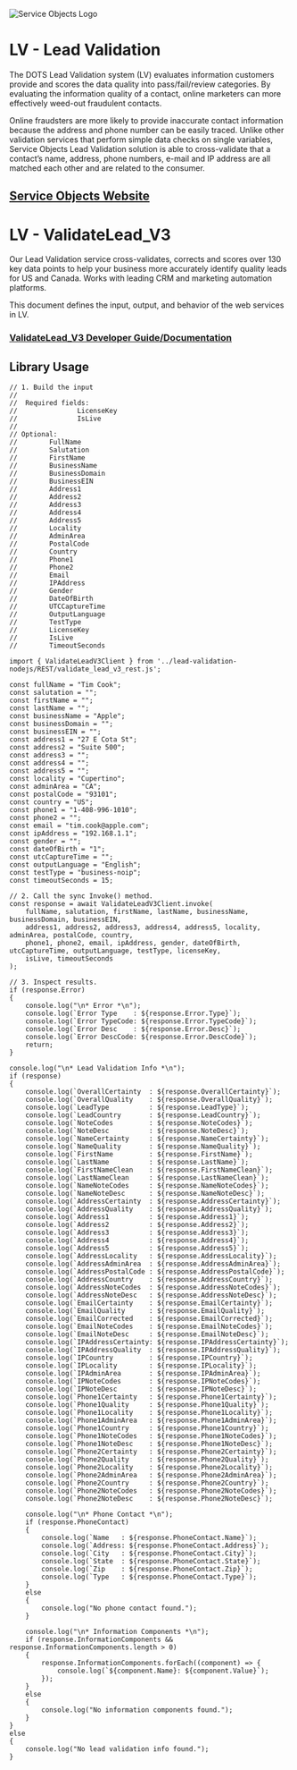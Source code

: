 ﻿![Service Objects Logo](https://www.serviceobjects.com/wp-content/uploads/2021/05/SO-Logo-with-TM.gif "Service Objects Logo")

# LV - Lead Validation

The DOTS Lead Validation system (LV) evaluates information customers provide and scores the data quality into pass/fail/review categories. By evaluating the information quality of a contact, online marketers can more effectively weed-out fraudulent contacts.

Online fraudsters are more likely to provide inaccurate contact information because the address and phone number can be easily traced. Unlike other validation services that perform simple data checks on single variables, Service Objects Lead Validation solution is able to cross-validate that a contact’s name, address, phone numbers, e-mail and IP address are all matched each other and are related to the consumer.

## [Service Objects Website](https://serviceobjects.com)

# LV - ValidateLead_V3

Our Lead Validation service cross-validates, corrects and scores over 130 key data points to help your business more accurately identify quality leads for US and Canada. Works with leading CRM and marketing automation platforms.

This document defines the input, output, and behavior of the web services in LV.

### [ValidateLead_V3 Developer Guide/Documentation](https://www.serviceobjects.com/docs/dots-lead-validation/lv-operations/lv-validatelead_v3-recommended-operation/)

## Library Usage

```
// 1. Build the input
//
//  Required fields:
//               LicenseKey
//               IsLive
// 
// Optional:
//        FullName
//        Salutation
//        FirstName
//        BusinessName
//        BusinessDomain
//        BusinessEIN
//        Address1
//        Address2
//        Address3
//        Address4
//        Address5
//        Locality
//        AdminArea
//        PostalCode
//        Country
//        Phone1
//        Phone2
//        Email
//        IPAddress
//        Gender
//        DateOfBirth
//        UTCCaptureTime
//        OutputLanguage
//        TestType
//        LicenseKey
//        IsLive
//        TimeoutSeconds

import { ValidateLeadV3Client } from '../lead-validation-nodejs/REST/validate_lead_v3_rest.js';

const fullName = "Tim Cook";
const salutation = "";
const firstName = "";
const lastName = "";
const businessName = "Apple";
const businessDomain = "";
const businessEIN = "";
const address1 = "27 E Cota St";
const address2 = "Suite 500";
const address3 = "";
const address4 = "";
const address5 = "";
const locality = "Cupertino";
const adminArea = "CA";
const postalCode = "93101";
const country = "US";
const phone1 = "1-408-996-1010";
const phone2 = "";
const email = "tim.cook@apple.com";
const ipAddress = "192.168.1.1";
const gender = "";
const dateOfBirth = "1";
const utcCaptureTime = "";
const outputLanguage = "English";
const testType = "business-noip";
const timeoutSeconds = 15;

// 2. Call the sync Invoke() method.
const response = await ValidateLeadV3Client.invoke(
    fullName, salutation, firstName, lastName, businessName, businessDomain, businessEIN,
    address1, address2, address3, address4, address5, locality, adminArea, postalCode, country,
    phone1, phone2, email, ipAddress, gender, dateOfBirth, utcCaptureTime, outputLanguage, testType, licenseKey,
    isLive, timeoutSeconds
);

// 3. Inspect results.
if (response.Error) 
{
    console.log("\n* Error *\n");
    console.log(`Error Type    : ${response.Error.Type}`);
    console.log(`Error TypeCode: ${response.Error.TypeCode}`);
    console.log(`Error Desc    : ${response.Error.Desc}`);
    console.log(`Error DescCode: ${response.Error.DescCode}`);
    return;
}

console.log("\n* Lead Validation Info *\n");
if (response) 
{
    console.log(`OverallCertainty  : ${response.OverallCertainty}`);
    console.log(`OverallQuality    : ${response.OverallQuality}`);
    console.log(`LeadType          : ${response.LeadType}`);
    console.log(`LeadCountry       : ${response.LeadCountry}`);
    console.log(`NoteCodes         : ${response.NoteCodes}`);
    console.log(`NoteDesc          : ${response.NoteDesc}`);
    console.log(`NameCertainty     : ${response.NameCertainty}`);
    console.log(`NameQuality       : ${response.NameQuality}`);
    console.log(`FirstName         : ${response.FirstName}`);
    console.log(`LastName          : ${response.LastName}`);
    console.log(`FirstNameClean    : ${response.FirstNameClean}`);
    console.log(`LastNameClean     : ${response.LastNameClean}`);
    console.log(`NameNoteCodes     : ${response.NameNoteCodes}`);
    console.log(`NameNoteDesc      : ${response.NameNoteDesc}`);
    console.log(`AddressCertainty  : ${response.AddressCertainty}`);
    console.log(`AddressQuality    : ${response.AddressQuality}`);
    console.log(`Address1          : ${response.Address1}`);
    console.log(`Address2          : ${response.Address2}`);
    console.log(`Address3          : ${response.Address3}`);
    console.log(`Address4          : ${response.Address4}`);
    console.log(`Address5          : ${response.Address5}`);
    console.log(`AddressLocality   : ${response.AddressLocality}`);
    console.log(`AddressAdminArea  : ${response.AddressAdminArea}`);
    console.log(`AddressPostalCode : ${response.AddressPostalCode}`);
    console.log(`AddressCountry    : ${response.AddressCountry}`);
    console.log(`AddressNoteCodes  : ${response.AddressNoteCodes}`);
    console.log(`AddressNoteDesc   : ${response.AddressNoteDesc}`);
    console.log(`EmailCertainty    : ${response.EmailCertainty}`);
    console.log(`EmailQuality      : ${response.EmailQuality}`);
    console.log(`EmailCorrected    : ${response.EmailCorrected}`);
    console.log(`EmailNoteCodes    : ${response.EmailNoteCodes}`);
    console.log(`EmailNoteDesc     : ${response.EmailNoteDesc}`);
    console.log(`IPAddressCertainty: ${response.IPAddressCertainty}`);
    console.log(`IPAddressQuality  : ${response.IPAddressQuality}`);
    console.log(`IPCountry         : ${response.IPCountry}`);
    console.log(`IPLocality        : ${response.IPLocality}`);
    console.log(`IPAdminArea       : ${response.IPAdminArea}`);
    console.log(`IPNoteCodes       : ${response.IPNoteCodes}`);
    console.log(`IPNoteDesc        : ${response.IPNoteDesc}`);
    console.log(`Phone1Certainty   : ${response.Phone1Certainty}`);
    console.log(`Phone1Quality     : ${response.Phone1Quality}`);
    console.log(`Phone1Locality    : ${response.Phone1Locality}`);
    console.log(`Phone1AdminArea   : ${response.Phone1AdminArea}`);
    console.log(`Phone1Country     : ${response.Phone1Country}`);
    console.log(`Phone1NoteCodes   : ${response.Phone1NoteCodes}`);
    console.log(`Phone1NoteDesc    : ${response.Phone1NoteDesc}`);
    console.log(`Phone2Certainty   : ${response.Phone2Certainty}`);
    console.log(`Phone2Quality     : ${response.Phone2Quality}`);
    console.log(`Phone2Locality    : ${response.Phone2Locality}`);
    console.log(`Phone2AdminArea   : ${response.Phone2AdminArea}`);
    console.log(`Phone2Country     : ${response.Phone2Country}`);
    console.log(`Phone2NoteCodes   : ${response.Phone2NoteCodes}`);
    console.log(`Phone2NoteDesc    : ${response.Phone2NoteDesc}`);

    console.log("\n* Phone Contact *\n");
    if (response.PhoneContact)
    {
        console.log(`Name   : ${response.PhoneContact.Name}`);
        console.log(`Address: ${response.PhoneContact.Address}`);
        console.log(`City   : ${response.PhoneContact.City}`);
        console.log(`State  : ${response.PhoneContact.State}`);
        console.log(`Zip    : ${response.PhoneContact.Zip}`);
        console.log(`Type   : ${response.PhoneContact.Type}`);
    }
    else
    {
        console.log("No phone contact found.");
    }

    console.log("\n* Information Components *\n");
    if (response.InformationComponents && response.InformationComponents.length > 0)
    {
        response.InformationComponents.forEach((component) => {
            console.log(`${component.Name}: ${component.Value}`);
        });
    } 
    else 
    {
        console.log("No information components found.");
    }
} 
else 
{
    console.log("No lead validation info found.");
}
```
